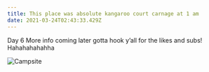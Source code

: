```yaml
---
title: This place was absolute kangaroo court carnage at 1 am
date: 2021-03-24T02:43:33.429Z
---
```

Day 6 More info coming later gotta hook y’all for the likes and subs! Hahahahahahha

![Campsite](/images/87bb6c59-3b69-45e7-89dc-5ad9de594835.jpeg "Not enough rocks campsite")